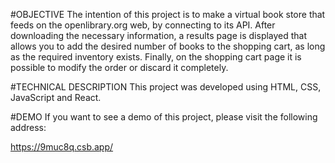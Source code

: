 #OBJECTIVE
The intention of this project is to make a virtual book store that feeds on the openlibrary.org web, by connecting to its API. After downloading the necessary information, a results page is displayed that allows you to add the desired number of books to the shopping cart, as long as the required inventory exists. Finally, on the shopping cart page it is possible to modify the order or discard it completely.

#TECHNICAL DESCRIPTION
This project was developed using HTML, CSS, JavaScript and React.

#DEMO
If you want to see a demo of this project, please visit the following address:

https://9muc8q.csb.app/
